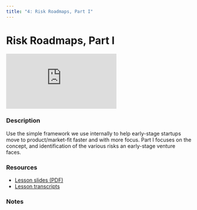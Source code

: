 ```yaml
---
title: "4: Risk Roadmaps, Part I"
---
```


# Risk Roadmaps, Part I

<div class='embed-container'><iframe src='https://player.vimeo.com/video/323213337' frameborder='0' webkitAllowFullScreen mozallowfullscreen allowFullScreen></iframe></div>


### Description

Use the simple framework we use internally to help early-stage startups move to product/market-fit faster and with more focus. Part I focuses on the concept, and identification of the various risks an early-stage venture faces. 

### Resources

- [Lesson slides (PDF)](https://wvww.googledrive.com/file_public_link)
- [Lesson transcripts](https://wvww.googledrive.com/file_public_link)

### Notes